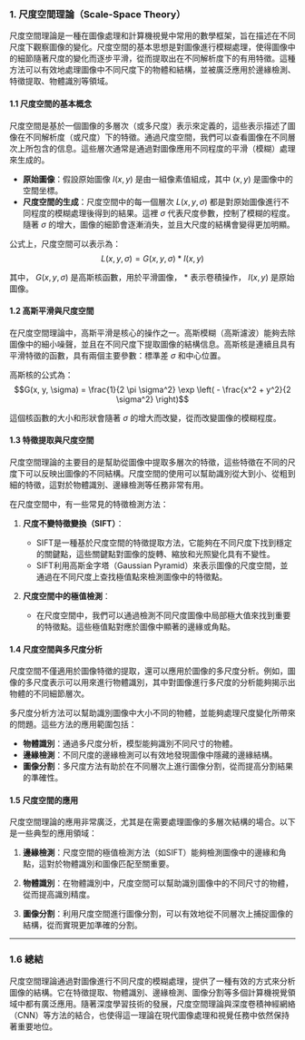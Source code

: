 ### 1. **尺度空間理論（Scale-Space Theory）**

尺度空間理論是一種在圖像處理和計算機視覺中常用的數學框架，旨在描述在不同尺度下觀察圖像的變化。尺度空間的基本思想是對圖像進行模糊處理，使得圖像中的細節隨著尺度的變化而逐步平滑，從而提取出在不同解析度下的有用特徵。這種方法可以有效地處理圖像中不同尺度下的物體和結構，並被廣泛應用於邊緣檢測、特徵提取、物體識別等領域。

#### 1.1 **尺度空間的基本概念**

尺度空間是基於一個圖像的多層次（或多尺度）表示來定義的，這些表示描述了圖像在不同解析度（或尺度）下的特徵。通過尺度空間，我們可以查看圖像在不同層次上所包含的信息。這些層次通常是通過對圖像應用不同程度的平滑（模糊）處理來生成的。

- **原始圖像**：假設原始圖像  $`I(x, y)`$  是由一組像素值組成，其中  $`(x, y)`$  是圖像中的空間坐標。
- **尺度空間的生成**：尺度空間中的每一個層次  $`L(x, y, \sigma)`$  都是對原始圖像進行不同程度的模糊處理後得到的結果。這裡  $`\sigma`$  代表尺度參數，控制了模糊的程度。隨著  $`\sigma`$  的增大，圖像的細節會逐漸消失，並且大尺度的結構會變得更加明顯。

公式上，尺度空間可以表示為：
$$L(x, y, \sigma) = G(x, y, \sigma) * I(x, y)$$

其中， $`G(x, y, \sigma)`$  是高斯核函數，用於平滑圖像， $`*`$  表示卷積操作， $`I(x, y)`$  是原始圖像。

#### 1.2 **高斯平滑與尺度空間**

在尺度空間理論中，高斯平滑是核心的操作之一。高斯模糊（高斯濾波）能夠去除圖像中的細小噪聲，並且在不同尺度下提取圖像的結構信息。高斯核是連續且具有平滑特徵的函數，具有兩個主要參數：標準差  $`\sigma`$  和中心位置。

高斯核的公式為：
$$G(x, y, \sigma) = \frac{1}{2 \pi \sigma^2} \exp \left( - \frac{x^2 + y^2}{2 \sigma^2} \right)$$

這個核函數的大小和形狀會隨著  $`\sigma`$  的增大而改變，從而改變圖像的模糊程度。

#### 1.3 **特徵提取與尺度空間**

尺度空間理論的主要目的是幫助從圖像中提取多層次的特徵，這些特徵在不同的尺度下可以反映出圖像的不同結構。尺度空間的使用可以幫助識別從大到小、從粗到細的特徵，這對於物體識別、邊緣檢測等任務非常有用。

在尺度空間中，有一些常見的特徵檢測方法：

1. **尺度不變特徵變換（SIFT）**：
   - SIFT是一種基於尺度空間的特徵提取方法，它能夠在不同尺度下找到穩定的關鍵點，這些關鍵點對圖像的旋轉、縮放和光照變化具有不變性。
   - SIFT利用高斯金字塔（Gaussian Pyramid）來表示圖像的尺度空間，並通過在不同尺度上查找極值點來檢測圖像中的特徵點。

2. **尺度空間中的極值檢測**：
   - 在尺度空間中，我們可以通過檢測不同尺度圖像中局部極大值來找到重要的特徵點。這些極值點對應於圖像中顯著的邊緣或角點。

#### 1.4 **尺度空間與多尺度分析**

尺度空間不僅適用於圖像特徵的提取，還可以應用於圖像的多尺度分析。例如，圖像的多尺度表示可以用來進行物體識別，其中對圖像進行多尺度的分析能夠揭示出物體的不同細節層次。

多尺度分析方法可以幫助識別圖像中大小不同的物體，並能夠處理尺度變化所帶來的問題。這些方法的應用範圍包括：

- **物體識別**：通過多尺度分析，模型能夠識別不同尺寸的物體。
- **邊緣檢測**：不同尺度的邊緣檢測可以有效地發現圖像中隱藏的邊緣結構。
- **圖像分割**：多尺度方法有助於在不同層次上進行圖像分割，從而提高分割結果的準確性。

#### 1.5 **尺度空間的應用**

尺度空間理論的應用非常廣泛，尤其是在需要處理圖像的多層次結構的場合。以下是一些典型的應用領域：

1. **邊緣檢測**：尺度空間的極值檢測方法（如SIFT）能夠檢測圖像中的邊緣和角點，這對於物體識別和圖像匹配至關重要。
   
2. **物體識別**：在物體識別中，尺度空間可以幫助識別圖像中的不同尺寸的物體，從而提高識別精度。

3. **圖像分割**：利用尺度空間進行圖像分割，可以有效地從不同層次上捕捉圖像的結構，從而實現更加準確的分割。

---

### 1.6 **總結**

尺度空間理論通過對圖像進行不同尺度的模糊處理，提供了一種有效的方式來分析圖像的結構。它在特徵提取、物體識別、邊緣檢測、圖像分割等多個計算機視覺領域中都有廣泛應用。隨著深度學習技術的發展，尺度空間理論與深度卷積神經網絡（CNN）等方法的結合，也使得這一理論在現代圖像處理和視覺任務中依然保持著重要地位。